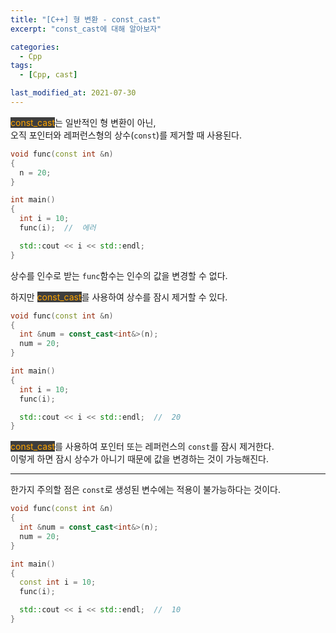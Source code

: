 ```yaml
---
title: "[C++] 형 변환 - const_cast"
excerpt: "const_cast에 대해 알아보자"

categories:
  - Cpp
tags:
  - [Cpp, cast]

last_modified_at: 2021-07-30
---
```


<mark style="background-color: #3e3e3e; color: orange;">const_cast</mark>는 일반적인 형 변환이 아닌,   
오직 포인터와 레퍼런스형의 상수(`const`)를 제거할 때 사용된다.

```cpp
void func(const int &n)
{
  n = 20;
}

int main()
{
  int i = 10;
  func(i);  //  에러

  std::cout << i << std::endl;
}
```

상수를 인수로 받는 `func`함수는 인수의 값을 변경할 수 없다.

하지만 <mark style="background-color: #3e3e3e; color: orange;">const_cast</mark>를 사용하여 상수를 잠시 제거할 수 있다.

```cpp
void func(const int &n)
{
  int &num = const_cast<int&>(n);
  num = 20;
}

int main()
{
  int i = 10;
  func(i);

  std::cout << i << std::endl;  //  20
}
```

<mark style="background-color: #3e3e3e; color: orange;">const_cast</mark>를 사용하여 포인터 또는 레퍼런스의 `const`를 잠시 제거한다.   
이렇게 하면 잠시 상수가 아니기 때문에 값을 변경하는 것이 가능해진다.

___


한가지 주의할 점은 `const`로 생성된 변수에는 적용이 불가능하다는 것이다.

```cpp
void func(const int &n)
{
  int &num = const_cast<int&>(n);
  num = 20;
}

int main()
{
  const int i = 10;
  func(i);

  std::cout << i << std::endl;  //  10
}
```